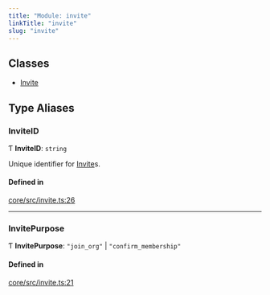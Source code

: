 ```yaml
---
title: "Module: invite"
linkTitle: "invite"
slug: "invite"
---
```


## Classes

-   [Invite](../../classes/invite.Invite)

## Type Aliases

### InviteID

Ƭ **InviteID**: `string`

Unique identifier for [Invite](../../classes/invite.Invite)s.

#### Defined in

[core/src/invite.ts:26](https://github.com/padloc/padloc/blob/b00eb4fd/packages/core/src/invite.ts#L26)

---

### InvitePurpose

Ƭ **InvitePurpose**: `"join_org"` \| `"confirm_membership"`

#### Defined in

[core/src/invite.ts:21](https://github.com/padloc/padloc/blob/b00eb4fd/packages/core/src/invite.ts#L21)
